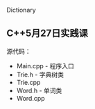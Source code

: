 Dictionary

## C++5月27日实践课

源代码：

* Main.cpp - 程序入口
* Trie.h - 字典树类
* Trie.cpp
* Word.h - 单词类
* Word.cpp

